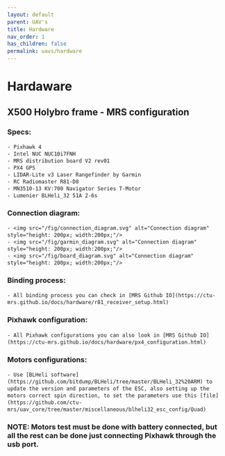 ```yaml
---
layout: default
parent: UAV's
title: Hardware 
nav_order: 1
has_children: false
permalink: uavs/hardware
---
```


# Hardaware
## X500 Holybro frame - MRS configuration
  ### Specs:
    - Pixhawk 4
    - Intel NUC NUC10i7FNH
    - MRS distribution board V2 rev01
    - PX4 GPS
    - LIDAR-Lite v3 Laser Rangefinder by Garmin
    - RC Radiomaster R81-D8
    - MN3510-13 KV:700 Navigator Series T-Motor
    - Lumenier BLHeli_32 51A 2-6s
  ### Connection diagram: 
    - <img src="/fig/connection_diagram.svg" alt="Connection diagram" style="height: 200px; width:200px;"/>
    - <img src="/fig/garmin_diagram.svg" alt="Connection diagram" style="height: 200px; width:200px;"/>
    - <img src="/fig/board_diagram.svg" alt="Connection diagram" style="height: 200px; width:200px;"/> 
  ### Binding process:
    - All binding process you can check in [MRS Github IO](https://ctu-mrs.github.io/docs/hardware/r81_receiver_setup.html)
  ### Pixhawk configuration:
    - All Pixhawk configurations you can also look in [MRS Github IO](https://ctu-mrs.github.io/docs/hardware/px4_configuration.html)
  ### Motors configurations:
    - Use [BLHeli software](https://github.com/bitdump/BLHeli/tree/master/BLHeli_32%20ARM) to update the version and parameters of the ESC, also setting up the motors correct spin direction, to set the parameters use this [file](https://github.com/ctu-mrs/uav_core/tree/master/miscellaneous/blheli32_esc_config/Quad)
  ### NOTE: Motors test must be done with battery connected, but all the rest can be done just connecting Pixhawk through the usb port.
